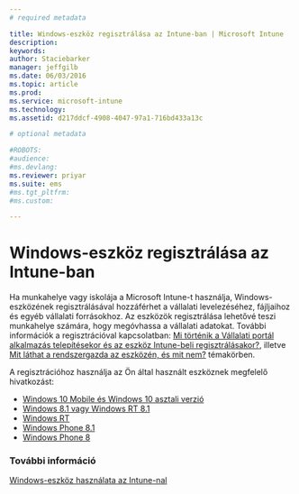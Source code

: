 ```yaml
---
# required metadata

title: Windows-eszköz regisztrálása az Intune-ban | Microsoft Intune
description:
keywords:
author: Staciebarker
manager: jeffgilb
ms.date: 06/03/2016
ms.topic: article
ms.prod:
ms.service: microsoft-intune
ms.technology:
ms.assetid: d217ddcf-4908-4047-97a1-716bd433a13c

# optional metadata

#ROBOTS:
#audience:
#ms.devlang:
ms.reviewer: priyar
ms.suite: ems
#ms.tgt_pltfrm:
#ms.custom:

---
```



# Windows-eszköz regisztrálása az Intune-ban

Ha munkahelye vagy iskolája a Microsoft Intune-t használja, Windows-eszközének regisztrálásával hozzáférhet a vállalati levelezéséhez, fájljaihoz és egyéb vállalati forrásokhoz. Az eszközök regisztrálása lehetővé teszi munkahelye számára, hogy megóvhassa a vállalati adatokat. További információk a regisztrációval kapcsolatban: [Mi történik a Vállalati portál alkalmazás telepítésekor és az eszköz Intune-beli regisztrálásakor?](what-happens-if-you-install-the-company-portal-app-and-enroll-your-device-in-intune-windows.md), illetve [Mit láthat a rendszergazda az eszközén, és mit nem?](what-can-your-it-administrator-see-when-you-enroll-your-device-in-intune-windows.md) témakörben.

A regisztrációhoz használja az Ön által használt eszköznek megfelelő hivatkozást:

- [Windows 10 Mobile és Windows 10 asztali verzió](enroll-your-w10-phone-or-w10-pc-windows.md)</br>
- [Windows 8.1 vagy Windows RT 8.1](enroll-your-w81-or-rt81-windows.md)</br>
- [Windows RT](enroll-your-rt-windows.md)</br>
- [Windows Phone 8.1](enroll-your-wp81-windows.md)</br>
- [Windows Phone 8](enroll-your-wp8-windows.md)


### További információ
[Windows-eszköz használata az Intune-nal](using-your-windows-device-with-intune.md)



<!--HONumber=Jun16_HO1-->


